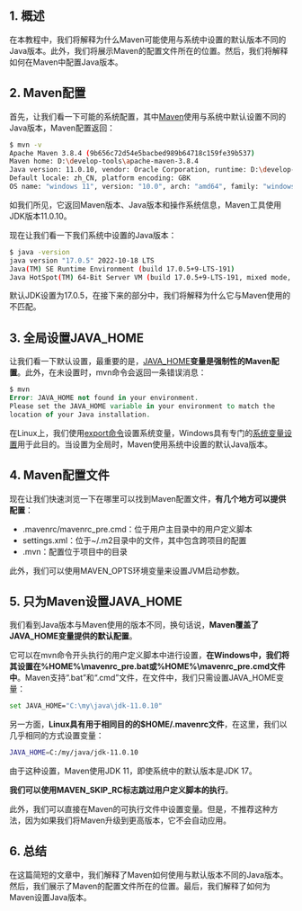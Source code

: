 ## 1. 概述

在本教程中，我们将解释为什么Maven可能使用与系统中设置的默认版本不同的Java版本。此外，我们将展示Maven的配置文件所在的位置。然后，我们将解释如何在Maven中配置Java版本。

## 2. Maven配置

首先，让我们看一下可能的系统配置，其中[Maven](https://www.baeldung.com/maven)使用与系统中默认设置不同的Java版本，Maven配置返回：

```bash
$ mvn -v
Apache Maven 3.8.4 (9b656c72d54e5bacbed989b64718c159fe39b537)
Maven home: D:\develop-tools\apache-maven-3.8.4
Java version: 11.0.10, vendor: Oracle Corporation, runtime: D:\develop-tools\jdk-11.0.10
Default locale: zh_CN, platform encoding: GBK
OS name: "windows 11", version: "10.0", arch: "amd64", family: "windows"
```

如我们所见，它返回Maven版本、Java版本和操作系统信息，Maven工具使用JDK版本11.0.10。

现在让我们看一下我们系统中设置的Java版本：

```bash
$ java -version
java version "17.0.5" 2022-10-18 LTS
Java(TM) SE Runtime Environment (build 17.0.5+9-LTS-191)
Java HotSpot(TM) 64-Bit Server VM (build 17.0.5+9-LTS-191, mixed mode, sharing)
```

默认JDK设置为17.0.5，在接下来的部分中，我们将解释为什么它与Maven使用的不匹配。

## 3. 全局设置JAVA_HOME

让我们看一下默认设置，最重要的是，[JAVA_HOME](https://www.baeldung.com/java-home-on-windows-7-8-10-mac-os-x-linux)**变量是强制性的Maven配置**。此外，在未设置时，mvn命令会返回一条错误消息：

```vhdl
$ mvn
Error: JAVA_HOME not found in your environment.
Please set the JAVA_HOME variable in your environment to match the
location of your Java installation.
```

在Linux上，我们使用[export命令](https://www.baeldung.com/java-home-on-windows-7-8-10-mac-os-x-linux#linux)设置系统变量，Windows具有专门的[系统变量设置](https://www.baeldung.com/java-home-on-windows-7-8-10-mac-os-x-linux#windows)用于此目的。当设置为全局时，Maven使用系统中设置的默认Java版本。

## 4. Maven配置文件

现在让我们快速浏览一下在哪里可以找到Maven配置文件，**有几个地方可以提供配置**：

-   .mavenrc/mavenrc_pre.cmd：位于用户主目录中的用户定义脚本
-   settings.xml：位于~/.m2目录中的文件，其中包含跨项目的配置
-   .mvn：配置位于项目中的目录

此外，我们可以使用MAVEN_OPTS环境变量来设置JVM启动参数。

## 5. 只为Maven设置JAVA_HOME

我们看到Java版本与Maven使用的版本不同，换句话说，**Maven覆盖了JAVA_HOME变量提供的默认配置**。

它可以在mvn命令开头执行的用户定义脚本中进行设置，**在Windows中，我们将其设置在%HOME%\mavenrc_pre.bat或%HOME%\mavenrc_pre.cmd文件中**。Maven支持“.bat”和“.cmd”文件，在文件中，我们只需设置JAVA_HOME变量：

```bash
set JAVA_HOME="C:\my\java\jdk-11.0.10"
```

另一方面，**Linux具有用于相同目的的$HOME/.mavenrc文件**，在这里，我们以几乎相同的方式设置变量：

```bash
JAVA_HOME=C:/my/java/jdk-11.0.10
```

由于这种设置，Maven使用JDK 11，即使系统中的默认版本是JDK 17。

**我们可以使用MAVEN_SKIP_RC标志跳过用户定义脚本的执行**。

此外，我们可以直接在Maven的可执行文件中设置变量。但是，不推荐这种方法，因为如果我们将Maven升级到更高版本，它不会自动应用。

## 6. 总结

在这篇简短的文章中，我们解释了Maven如何使用与默认版本不同的Java版本。然后，我们展示了Maven的配置文件所在的位置。最后，我们解释了如何为Maven设置Java版本。